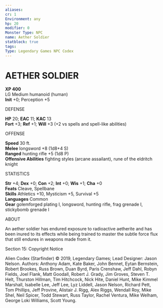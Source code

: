 ```yaml
---
aliases: 
cr: 1
Environment: any
hp: 20
modifier: 0
Monster Type: NPC
name: Aether Soldier
statblock: true
tags: 
Type: Legendary Games NPC Codex
---
```

# AETHER SOLDIER


**XP 400**  
LG Medium humanoid (human)  
**Init** +0; Perception +5

DEFENSE

**HP** 20; **EAC** 11; **KAC** 13  
**Fort** +3; **Ref** +1; **Will** +3 (+2 vs spells and spell-like abilities)

OFFENSE

**Speed** 30 ft.  
**Melee** longsword +8 (1d8+4 S)  
**Ranged** hunting rifle +5 (1d8 P)  
**Offensive Abilities** fighting styles (arcane assailant), rune of the eldritch knight

STATISTICS

**Str** +4; **Dex** +0; **Con** +2; **Int** +0; **Wis** +1; **Cha** +0  
**Feats** Cleave, Spellbane  
**Skills** Athletics +10, Mysticism +5, Survival +5  
**Languages** Common  
**Gear** golemforged plating I, longsword, hunting rifle, frag grenade I, stickybomb grenade I

ABOUT

An aether soldier has endured exposure to radioactive aetherite and has been inured to its effects while being trained to master the subtle force flux that still endures in weapons made from it.

Section 15: Copyright Notice

Alien Codex (Starfinder) © 2019, Legendary Games; Lead Designer: Jason Nelson. Authors: Anthony Adam, Kate Baker, John Bennet, Eytan Bernstein, Robert Brookes, Russ Brown, Duan Byrd, Paris Crenshaw, Jeff Dahl, Robyn Fields, Joel Flank, Matt Goodall, Robert J. Grady, Jim Groves, Steven T. Helt, Thurston Hillman, Tim Hitchcock, Nick Hite, Daniel Hunt, Mike Kimmel Marshall, Isabelle Lee, Jeff Lee, Lyz Liddell, Jason Nelson, Richard Pett, Tom Phillips, Jeff Provine, Alistair J. Rigg, Alex Riggs, Wendall Roy, Mike Shel, Neil Spicer, Todd Stewart, Russ Taylor, Rachel Ventura, Mike Welham, George Loki Williams, Scott Young.